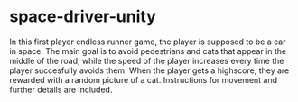 # space-driver-unity

In this first player endless runner game, the player is supposed to be a car in space. 
The main goal is to avoid pedestrians and cats that appear in the middle of the road, while the speed of the player increases every time the player succesfully avoids them. 
When the player gets a highscore, they are rewarded with a random picture of a cat.
Instructions for movement and further details are included.
